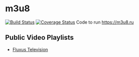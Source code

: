 # m3u8 


[![Build Status](https://travis-ci.org/inoks/m3u8.svg?branch=co)](https://travis-ci.org/inoks/m3u8)
[![Coverage Status](https://coveralls.io/repos/github/inoks/m3u8/badge.svg?branch=co)](https://coveralls.io/github/inoks/m3u8?branch=co)
Code to run https://m3u8.ru

## Public Video Playlists
 - [Fluxus Television](https://fluxustv.blogspot.com/p/iptv.html)
